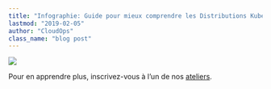```yaml
---
title: "Infographie: Guide pour mieux comprendre les Distributions Kubernetes"
lastmod: "2019-02-05"
author: "CloudOps"
class_name: "blog post"
---
```


<img src="/images/blog/post/InfographicFR.jpg" class="main-blog-image">

<p>Pour en apprendre plus, inscrivez-vous à l’un de nos&nbsp;<a href="https://www.cloudops.com/fr/ateliers-docker-kubernetes/" target="_blank" rel="noreferrer noopener">ateliers</a>.</p>
